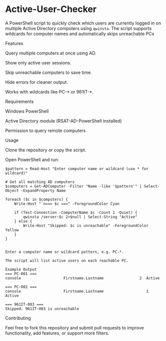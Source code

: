 # Active-User-Checker
A PowerShell script to quickly check which users are currently logged in on multiple Active Directory computers using `qwinsta`. The script supports wildcards for computer names and automatically skips unreachable PCs

Features

Query multiple computers at once using AD.

Show only active user sessions.

Skip unreachable computers to save time.

Hide errors for cleaner output.

Works with wildcards like PC-* or 961IT-*.

Requirements

Windows PowerShell

Active Directory module (RSAT-AD-PowerShell installed)

Permission to query remote computers

Usage

Clone the repository or copy the script.

Open PowerShell and run:
```
$pattern = Read-Host "Enter computer name or wildcard (use * for wildcard)"

# Get all matching AD computers
$computers = Get-ADComputer -Filter "Name -like '$pattern'" | Select-Object -ExpandProperty Name

foreach ($c in $computers) {
    Write-Host "`n=== $c ===" -ForegroundColor Cyan

    if (Test-Connection -ComputerName $c -Count 1 -Quiet) {
        qwinsta /server:$c 2>$null | Select-String "Active"
    } else {
        Write-Host "Skipped: $c is unreachable" -ForegroundColor Yellow
    }
}


Enter a computer name or wildcard pattern, e.g. PC-*.

The script will list active users on each reachable PC.

Example Output
=== PC-001 ===
console                   Firstname.Lastname                2  Active

=== PC-002 ===
console                   Firstname.Lastname                   1  Active

=== 961IT-003 ===
Skipped: 961IT-003 is unreachable
```
Contributing

Feel free to fork this repository and submit pull requests to improve functionality, add features, or support more filters.
